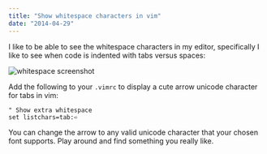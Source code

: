 ```yaml
---
title: "Show whitespace characters in vim"
date: "2014-04-29"
---
```

I like to be able to see the whitespace characters in my editor, specifically I like to see when code is indented with tabs versus spaces:

![whitespace screenshot](http://cl.ly/VGCh/Screen%20Shot%202014-04-29%20at%2012.08.19%20PM.png)

Add the following to your `.vimrc` to display a cute arrow unicode character for tabs in vim:

```vim
" Show extra whitespace
set listchars=tab:➪  
```

You can change the arrow to any valid unicode character that your chosen font supports. Play around and find something you really like.
